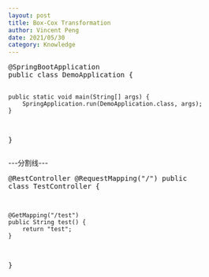 ```yaml
---
layout: post
title: Box-Cox Transformation
author: Vincent Peng
date: 2021/05/30
category: Knowledge
---
```


<div class="content">
    <pre>@SpringBootApplication
public class DemoApplication {

    public static void main(String[] args) {
        SpringApplication.run(DemoApplication.class, args);
    }

}</pre>
    ---分割线---
    <pre>@RestController
@RequestMapping("/")
public class TestController {

    @GetMapping("/test")
    public String test() {
        return "test";
    }

}</pre>
</div>